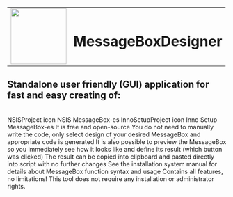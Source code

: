 
<table>
  <tbody>
    <tr>
      <td><img width=128 height=128 src="https://i4.imageban.ru/out/2019/03/23/c5915af2791a5b3500d7251ea2ca7cea.png"></td>
 <td><h1>MessageBoxDesigner</h1></td>
    </tr>
  </tbody>
</table>
 
 <h2>Standalone user friendly (GUI) application for fast and easy creating of:</h2><br>
NSISProject icon NSIS MessageBox-es
InnoSetupProject icon Inno Setup MessageBox-es
It is free and open-source
You do not need to manually write the code, only select design of your desired MessageBox and appropriate code is generated
It is also possible to preview the MessageBox so you immediately see how it looks like and define its result (which button was clicked)
The result can be copied into clipboard and pasted directly into script with no further changes
See the installation system manual for details about MessageBox function syntax and usage
Contains all features, no limitations!
This tool does not require any installation or administrator rights.
